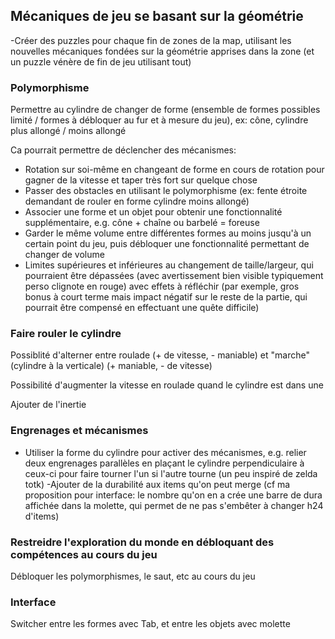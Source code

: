 ## Mécaniques de jeu se basant sur la géométrie

-Créer des puzzles pour chaque fin de zones de la map, utilisant les nouvelles mécaniques fondées sur la géométrie apprises dans la zone (et un puzzle vénère de fin de jeu utilisant tout)

### Polymorphisme

Permettre au cylindre de changer de forme (ensemble de formes possibles limité / formes à débloquer au fur et à mesure du jeu), ex: cône, cylindre plus allongé / moins allongé

Ca pourrait permettre de déclencher des mécanismes:
- Rotation sur soi-même en changeant de forme en cours de rotation pour gagner de la vitesse et taper très fort sur quelque chose
- Passer des obstacles en utilisant le polymorphisme (ex: fente étroite demandant de rouler en forme cylindre moins allongé)
- Associer une forme et un objet pour obtenir une fonctionnalité supplémentaire, e.g. cône + chaîne ou  barbelé = foreuse
- Garder le même volume entre différentes formes au moins jusqu'à un certain point du jeu, puis débloquer une fonctionnalité permettant de changer de volume 
- Limites supérieures et inférieures au changement de taille/largeur, qui pourraient être dépassées (avec avertissement bien visible typiquement perso clignote en rouge) avec effets à réfléchir (par exemple, gros bonus à court terme mais impact négatif sur le reste de la partie, qui pourrait être compensé en effectuant une quête difficile)

### Faire rouler le cylindre

Possiblité d'alterner entre roulade (+ de vitesse, - maniable) et "marche" (cylindre à la verticale) (+ maniable, - de vitesse)

Possibilité d'augmenter la vitesse en roulade quand le cylindre est dans une 

Ajouter de l'inertie

### Engrenages et mécanismes

- Utiliser la forme du cylindre pour activer des mécanismes, e.g. relier deux engrenages parallèles en plaçant le cylindre perpendiculaire à ceux-ci pour faire tourner l'un si l'autre tourne (un peu inspiré de zelda totk)
-Ajouter de la durabilité aux items qu'on peut merge (cf ma proposition pour interface: le nombre qu'on en a crée une barre de dura affichée dans la molette, qui permet de ne pas s'embêter à changer h24 d'items)

### Restreidre l'exploration du monde en débloquant des compétences au cours du jeu

Débloquer les polymorphismes, le saut, etc au cours du jeu

### Interface

Switcher entre les formes avec Tab, et entre les objets avec molette
